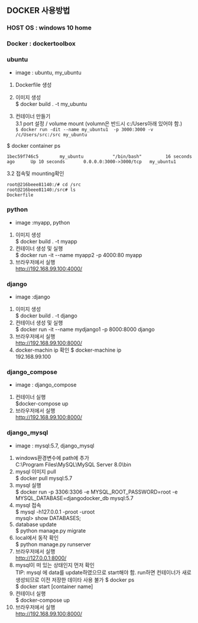 ## DOCKER 사용방법
### HOST OS : windows 10 home
### Docker : dockertoolbox
### ubuntu
* image : ubuntu, my_ubuntu  
1. Dockerfile 생성  
2. 이미지 생성  
$ docker build . -t my_ubuntu

3. 컨테이너 만들기    
3.1 port 설정 / volume mount (volumn은 반드시 c:/Users아래 있어야 함.)    
`$ docker run -dit --name my_ubuntu1  -p 3000:3000 -v /c/Users/src:/src my_ubuntu    `

$ docker container ps    
```CONTAINER ID        IMAGE               COMMAND             CREATED             STATUS              PORTS                    NAMES
1bec59f746c5        my_ubuntu           "/bin/bash"         16 seconds ago      Up 10 seconds       0.0.0.0:3000->3000/tcp   my_ubuntu1
```
3.2  접속및 mounting확인   
```$ docker exec -it my_ubuntu1 bash
root@216beee81140:/# cd /src
root@216beee81140:/src# ls
Dockerfile
```
### python
* image :myapp, python
1. 이미지 생성  
$ docker build . -t myapp  
2. 컨테이너 생성 및 실행  
$ docker run -it --name myapp2 -p 4000:80 myapp  
3. 브라우저에서 실행  
http://192.168.99.100:4000/  

### django
* image :django
1. 이미지 생성  
$ docker build . -t django  
2. 컨테이너 생성 및 실행  
$ docker run -it --name mydjango1 -p 8000:8000 django  
3. 브라우저에서 실행  
http://192.168.99.100:8000/  
4. docker-machin ip 확인
$ docker-machine ip  
192.168.99.100

### django_compose
* image : django_compose
1.  컨테이너 실행  
$docker-compose up   
2. 브라우저에서 실행  
http://192.168.99.100:8000/

### django_mysql
* image : mysql:5.7, django_mysql   
1. windows환경변수에 path에 추가   
C:\Program Files\MySQL\MySQL Server 8.0\bin   
2. mysql 이미지 pull  
$ docker pull mysql:5.7   
3. mysql 실행   
$ docker run -p 3306:3306 -e MYSQL_ROOT_PASSWORD=root -e MYSQL_DATABASE=djangodocker_db mysql:5.7  
4. mysql 접속    
$ mysql -h127.0.0.1 -proot -uroot  
mysql> show DATABASES;  
5. database update    
$ python manage.py migrate
6. local에서 동작 확인  
$ python manage.py runserver  
7. 브라우저에서 실행  
http://127.0.0.1:8000/   
8. mysql이 떠 있는 상태인지 먼저 확인    
TIP: mysql 에 data를 update하였으므로 start해야 함. run하면 컨테이너가 새로 생성되므로 이전 저장한 데이타 사용 불가 
$ docker ps   
$ docker start [container name]   
9. 컨테이너 실행   
$ docker-compose up  
10. 브라우저에서 실행  
http://192.168.99.100:8000/


